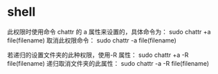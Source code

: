 # shell

此权限时使用命令 chattr 的 a 属性来设置的，具体命令为：
sudo chattr +a file(filename)
取消此权限命令：
sudo chattr -a file(filename)

若递归的设置文件夹的此种权限，使用-R 属性：
sudo chattr +a -R file(filename)
递归取消文件夹的此属性：
sudo chattr -a -R file(filename)
